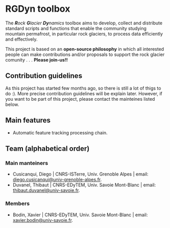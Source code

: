 # RGDyn toolbox

The ***R**ock **G**lacier **Dy**namics* toolbox aims to develop, collect and distribute standard scripts and functions that enable the community studying mountain permafrost, in particular rock glaciers, to process data efficiently and effectively.

This project is based on an **open-source philosophy** in which all interested people can make contributions and/or proposals to support the rock glacier  comunity . . . **Please join-us!!**

## Contribution guidelines
As this project has started few months ago, so there is still a lot of thigs to do :). 
More precise contribution guidelines will be explain later. However, if you want to be part of this project, please contact the mainteines listed below.

## Main features
* Automatic feature tracking processing chain.

## Team (alphabetical order)

### Main manteiners
* Cusicanqui, Diego | CNRS-ISTerre, Univ. Grenoble Alpes | email: [diego.cusicanqui@univ-grenoble-alpes.fr](mailto:diego.cusicanqui@univ-grenoble-alpes.fr).
* Duvanel, Thibaut | CNRS-EDyTEM, Univ. Savoie Mont-Blanc | email: [thibaut.duvanel@univ-savoie.fr](mailto:thibaut.duvanel@univ-savoie.fr).

### Members
* Bodin, Xavier | CNRS-EDyTEM, Univ. Savoie Mont-Blanc | email: [xavier.bodin@univ-savoie.fr](mailto:xavier.bodin@univ-savoie.fr).
